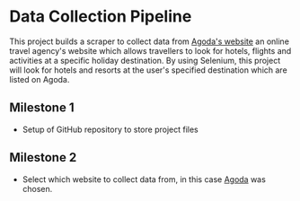 # Data Collection Pipeline

This project builds a scraper to collect data from [Agoda's website](https://www.agoda.com) an online travel agency's website which allows travellers to look for hotels, flights and activities at a specific holiday destination. By using Selenium, this project will look for hotels and resorts at the user's specified destination which are listed on Agoda. 

## __Milestone 1__ 
* Setup of GitHub repository to store project files

## __Milestone 2__ 
* Select which website to collect data from, in this case [Agoda](https://www.agoda.com) was chosen.